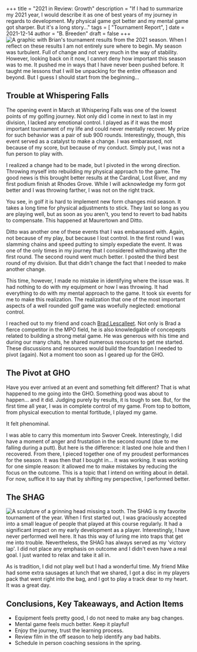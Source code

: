 +++
title = "2021 in Review: Growth"
description = "If I had to summarize my 2021 year, I would describe it as one of best years of my journey in regards to development. My physical game got better and my mental game got sharper. But it's a long story..."
tags = [
    "Tournament Report",
]
date = 2021-12-14
author = "B. Breeden"
draft = false
+++
![A graphic with Brian's tournament results from the 2021 season.](/2021.png)
When I reflect on these results I am not entirely sure where to begin. My season was turbulent. Full of change and not very much in the way of stability. However, looking back on it now, I cannot deny how important this season was to me. It pushed me in ways that I have never been pushed before. It taught me lessons that I will be unpacking for the entire offseason and beyond. But I guess I should start from the beginning...

## Trouble at Whispering Falls

The opening event in March at Whispering Falls was one of the lowest points of my golfing journey. Not only did I come in next to last in my division, I lacked any emotional control. I played as if it was the most important tournament of my life and could never mentally recover. My prize for such behavior was a pair of sub 900 rounds. Interestingly, though, this event served as a catalyst to make a change. I was embarassed, not because of my score, but because of my conduct. Simply put, I was not a fun person to play with.

I realized a change had to be made, but I pivoted in the wrong direction. Throwing myself into rebuilding my physical approach to the game. The good news is this brought better results at the Cardinal, Lost River, and my first podium finish at Rhodes Grove. While I will acknowledge my form got better and I was throwing farther, I was not on the right track.

You see, in golf it is hard to implement new form changes mid season. It takes a long time for physical adjustments to stick. They last so long as you are playing well, but as soon as you aren't, you tend to revert to bad habits to compensate. This happened at Maurertown and Ditto.

Ditto was another one of these events that I was embarassed with. Again, not because of my play, but because I lost control. In the first round I was slamming chains and speed putting to simply expediate the event. It was one of the only times in my journey that I considered withdrawing after the first round. The second round went much better. I posted the third best round of my division. But that didn't change the fact that I needed to make another change.

This time, however, I made no mistake in identifying where the issue was. It had nothing to do with my equipment or how I was throwing. It had everything to do with my mental approach to the game. It took six events for me to make this realization. The realization that one of the most important aspects of a well rounded golf game was woefully neglected: emotional control.

I reached out to my friend and coach <a href="https://www.instagram.com/ferretdance03/" target="_blank">Brad Lescalleet</a>. Not only is Brad a fierce competitor in the MPO field, he is also knowledgable of concepepts related to building a strong metal game. He was generous with his time and during our many chats, he shared numerous resources to get me started. These discussions and resources would build the foundation I needed to pivot (again). Not a moment too soon as I geared up for the GHO.

## The Pivot at GHO

Have you ever arrived at an event and something felt different? That is what happened to me going into the GHO. Something good was about to happen... and it did. Judging purely by results, it is tough to see. But, for the first time all year, I was in complete control of my game. From top to bottom, from physical execution to mental fortitude, I played my game.

It felt phenominal.

I was able to carry this momentum into Swover Creek. Interestingly, I did have a moment of anger and frustation in the second round (due to me falling during a putt). But here is the difference: it lasted one hole and then I recovered. From there, I pieced together one of my proudest performances for the season. It was then that I bought in... it was working. It was working for one simple reason: it allowed me to make mistakes by reducing the focus on the outcome. This is a topic that I intend on writing about in detail. For now, suffice it to say that by shifting my perspective, I performed better.

## The SHAG
![A sculpture of a grinning head missing a tooth.](/shag.JPG)
The SHAG is my favorite tournament of the year. When I first started out, I was graciously accepted into a small league of people that played at this course regularly. It had a significant impact on my early development as a player. Interestingly, I have never performed well here. It has this way of luring me into traps that get me into trouble. Nevertheless, the SHAG has always served as my 'victory lap'. I did not place any emphasis on outcome and I didn't even have a real goal. I just wanted to relax and take it all in.

As is tradition, I did not play well but I had a wonderful time. My friend Mike had some extra sausages at lunch that we shared, I got a disc in my players pack that went right into the bag, and I got to play a track dear to my heart. It was a great day.

## Conclusions, Key Takeaways, and Action Items
* Equipment feels pretty good, I do not need to make any bag changes.
* Mental game feels much better. Keep it playful!
* Enjoy the journey, trust the learning process.
* Review film in the off season to help identify any bad habits.
* Schedule in person coaching sessions in the spring.